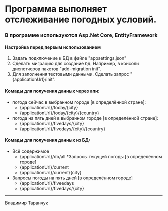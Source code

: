 # Программа выполняет отслеживание погодных условий.
### В программе используются Asp.Net Core, EntityFramework

#### Настройка перед первым использованием
1. Задать подключение к БД в файле "appsettings.json"
2. Сделать миграцию для создание бд.
	Например, в консоли диспетчеров пакетов "add-migration init".
3. Для заполнения тестовыми данными. Сделать запрос "{applicationUrl}/init".

#### Комады для получения данных через апи:
* погода сейчас в выбранном городе [в определённой стране]:
    + {applicationUrl}/today/{city}
    + {applicationUrl}/today/{city}/{country}
*  погода на пять дней в выбранном городе [в определённой стране]:
    + {applicationUrl}/fivedays/{city}
    + {applicationUrl}/fivedays/{city}/{country}
#### Комады для получения данных из БД:
* Всё содержимое
    + {applicationUrl}/db/all
*Запросы текущей погоды [в определённом городе]
	+ {applicationUrl}/current
	+ {applicationUrl}/current/{city}
* Запросы погоды на пять дней [в определённом городе]
	+ {applicationUrl}/fiveedays
	+ {applicationUrl}/fivedays/{city}
---
Владимир Таранчук
